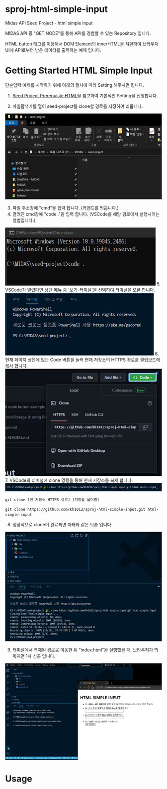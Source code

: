 # sproj-html-simple-input
Midas API Seed Project - html simple input

MIDAS API 중 "GET NODE"를 통해 API를 경험할 수 있는 Repository 입니다.

HTML button 태그를 이용해서 DOM Element의 innerHTML을 치환하여 브라우져 UI에 API로부터 받은 데이터를 출력하는 예제 입니다.

# Getting Started HTML Simple Input
단순입력 예제를 시작하기 위해 아래의 절차에 따라 Setting 해주시면 됩니다.

1. <a href="https://github.com/kh1012/sproj-prerequisite/tree/main/html">Seed Project Prerequiste HTML</a>을 참고하여 기본적인 Setting을 진행합니다.

2. 파일탐색기를 열어 seed-project를 clone할 경로를 지정하여 띄웁니다.
<img src="./img/02.png" />

3. 파일 주소창에 "cmd"을 입력 합니다. (커맨드를 띄웁니다.)
4. 열려진 cmd창에 "code ."을 입력 합니다. (VSCode를 해당 경로에서 실행시키는 방법입니다.)
<img src="./img/04.png" />
5. VSCode가 열렸다면 상단 메뉴 중 `보기-터미널`을 선택하여 터미널을 오픈 합니다.
<img src="./img/05.png" />
6. 현재 페이지 상단에 있는 Code 버튼을 눌러 현재 저장소의 HTTPS 경로를 클립보드에 복사 합니다.
<img src="./img/06.png" />
7. VSCode의 터미널에 clone 명령을 통해 현재 저장소를 복제 합니다.
<img src="./img/07.png" />

`git clone [현 저장소 HTTPS 경로] [지정할 폴더명]`

`git clone https://github.com/kh1012/sproj-html-simple-input.git html-simple-input`

8. 정상적으로 clone이 완료되면 아래와 같은 모습 입니다.
<img src="./img/08.png" />

9. 터미널에서 복제된 경로로 이동한 뒤 "index.html"을 실행했을 때, 브라우져가 띄워지면 1차 성공 입니다.
<img src="./img/09.png" />

# Usage
## 
